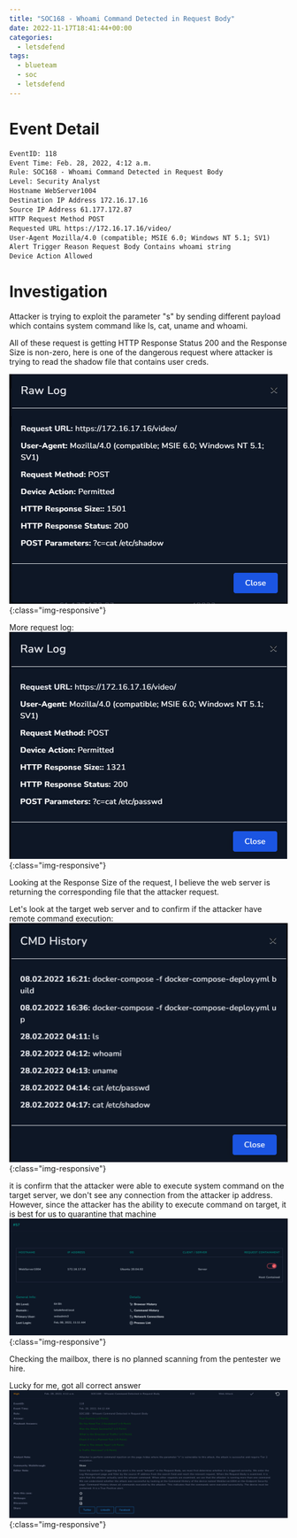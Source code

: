 ```yaml
---
title: "SOC168 - Whoami Command Detected in Request Body"
date: 2022-11-17T18:41:44+00:00	
categories:
  - letsdefend
tags:
  - blueteam
  - soc
  - letsdefend
---
```


# Event Detail
```txt
EventID: 118
Event Time: Feb. 28, 2022, 4:12 a.m.
Rule: SOC168 - Whoami Command Detected in Request Body
Level: Security Analyst
Hostname WebServer1004
Destination IP Address 172.16.17.16
Source IP Address 61.177.172.87
HTTP Request Method POST
Requested URL https://172.16.17.16/video/
User-Agent Mozilla/4.0 (compatible; MSIE 6.0; Windows NT 5.1; SV1)
Alert Trigger Reason Request Body Contains whoami string
Device Action Allowed
```


# Investigation

Attacker is trying to exploit the parameter "s" by sending different payload which contains system command like ls, cat, uname and whoami.

All of these request is getting HTTP Response Status 200 and the Response Size is non-zero, here is one of the dangerous request where attacker is trying to read the shadow file that contains user creds.

![Log1](/assets/images/Pasted_image_20221112005247.png){:class="img-responsive"}

More request log:
![Log 2](/assets/images/Pasted_image_20221112005519.png){:class="img-responsive"}

Looking at the Response Size of the request, I believe the web server is returning the corresponding file that the attacker request.

Let's look at the target web server and to confirm if the attacker have remote command execution:
![Log 3](/assets/images/Pasted_image_20221112005802.png){:class="img-responsive"}

it is confirm that the attacker were able to execute system command on the target server, we don't see any connection from the attacker ip address. However, since the attacker has the ability to execute command on target, it is best for us to quarantine that machine
![Log 4](/assets/images/Pasted_image_20221112010151.png){:class="img-responsive"}

Checking the mailbox, there is no planned scanning from the pentester we hire.

Lucky for me, got all correct answer
![Result](/assets/images/Pasted_image_20221112010409.png){:class="img-responsive"}

